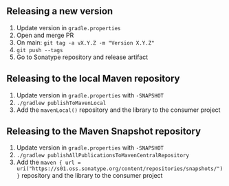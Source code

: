 ## Releasing a new version

1. Update version in `gradle.properties`
2. Open and merge PR
3. On main: `git tag -a vX.Y.Z -m "Version X.Y.Z"`
4. `git push --tags`
5. Go to Sonatype repository and release artifact

## Releasing to the local Maven repository

1. Update version in `gradle.properties` with `-SNAPSHOT`
2. `./gradlew publishToMavenLocal`
3. Add the `mavenLocal()` repository and the library to the consumer project

## Releasing to the Maven Snapshot repository

1. Update version in `gradle.properties` with `-SNAPSHOT`
2. `./gradlew publishAllPublicationsToMavenCentralRepository`
3. Add the `maven { url = uri("https://s01.oss.sonatype.org/content/repositories/snapshots/") }` repository and the library to the consumer project


